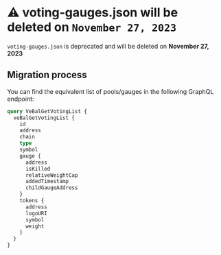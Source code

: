 # ⚠️ voting-gauges.json will be deleted on `November 27, 2023`

`voting-gauges.json` is deprecated and will be deleted on **November 27, 2023**

## Migration process

You can find the equivalent list of pools/gauges in the following GraphQL endpoint:

```graphql
query VeBalGetVotingList {
  veBalGetVotingList {
    id
    address
    chain
    type
    symbol
    gauge {
      address
      isKilled
      relativeWeightCap
      addedTimestamp
      childGaugeAddress
    }
    tokens {
      address
      logoURI
      symbol
      weight
    }
  }
}
```
